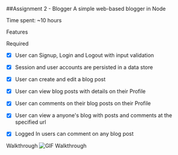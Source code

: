 ##Assignment 2 - Blogger
A simple web-based blogger in Node

Time spent: ~10 hours

Features

Required

* [X] User can Signup, Login and Logout with input validation
* [X] Session and user accounts are persisted in a data store
* [X] User can create and edit a blog post
* [X] User can view blog posts with details on their Profile
* [X] User can comments on their blog posts on their Profile
* [X] User can view a anyone's blog with posts and comments at the specified url
* [X] Logged In users can comment on any blog post


Walkthrough
![GIF Walkthrough](dropbox-clone.gif "Blogger Walkthrough")

